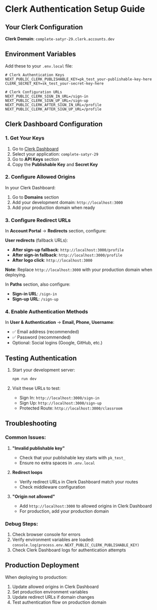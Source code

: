 # Clerk Authentication Setup Guide

## Your Clerk Configuration

**Clerk Domain**: `complete-satyr-29.clerk.accounts.dev`

## Environment Variables

Add these to your `.env.local` file:

```env
# Clerk Authentication Keys
NEXT_PUBLIC_CLERK_PUBLISHABLE_KEY=pk_test_your-publishable-key-here
CLERK_SECRET_KEY=sk_test_your-secret-key-here

# Clerk Configuration URLs
NEXT_PUBLIC_CLERK_SIGN_IN_URL=/sign-in
NEXT_PUBLIC_CLERK_SIGN_UP_URL=/sign-up
NEXT_PUBLIC_CLERK_AFTER_SIGN_IN_URL=/profile
NEXT_PUBLIC_CLERK_AFTER_SIGN_UP_URL=/profile
```

## Clerk Dashboard Configuration

### 1. Get Your Keys
1. Go to [Clerk Dashboard](https://dashboard.clerk.com)
2. Select your application: `complete-satyr-29`
3. Go to **API Keys** section
4. Copy the **Publishable Key** and **Secret Key**

### 2. Configure Allowed Origins
In your Clerk Dashboard:
1. Go to **Domains** section
2. Add your development domain: `http://localhost:3000`
3. Add your production domain when ready

### 3. Configure Redirect URLs
In **Account Portal** → **Redirects** section, configure:

**User redirects** (fallback URLs):
- **After sign-up fallback**: `http://localhost:3000/profile`
- **After sign-in fallback**: `http://localhost:3000/profile`  
- **After logo click**: `http://localhost:3000`

**Note**: Replace `http://localhost:3000` with your production domain when deploying.

In **Paths** section, also configure:
- **Sign-in URL**: `/sign-in`
- **Sign-up URL**: `/sign-up`

### 4. Enable Authentication Methods
In **User & Authentication** → **Email, Phone, Username**:
- ✅ Email address (recommended)
- ✅ Password (recommended)
- Optional: Social logins (Google, GitHub, etc.)

## Testing Authentication

1. Start your development server:
   ```bash
   npm run dev
   ```

2. Visit these URLs to test:
   - Sign In: `http://localhost:3000/sign-in`
   - Sign Up: `http://localhost:3000/sign-up`
   - Protected Route: `http://localhost:3000/classroom`

## Troubleshooting

### Common Issues:

1. **"Invalid publishable key"**
   - Check that your publishable key starts with `pk_test_`
   - Ensure no extra spaces in `.env.local`

2. **Redirect loops**
   - Verify redirect URLs in Clerk Dashboard match your routes
   - Check middleware configuration

3. **"Origin not allowed"**
   - Add `http://localhost:3000` to allowed origins in Clerk Dashboard
   - For production, add your production domain

### Debug Steps:
1. Check browser console for errors
2. Verify environment variables are loaded: `console.log(process.env.NEXT_PUBLIC_CLERK_PUBLISHABLE_KEY)`
3. Check Clerk Dashboard logs for authentication attempts

## Production Deployment

When deploying to production:
1. Update allowed origins in Clerk Dashboard
2. Set production environment variables
3. Update redirect URLs if domain changes
4. Test authentication flow on production domain 